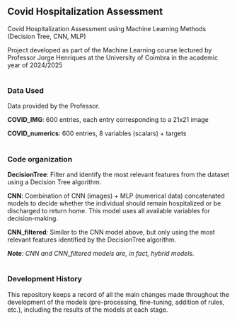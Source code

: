 ## Covid Hospitalization Assessment

Covid Hospitalization Assessment using Machine Learning Methods (Decision Tree, CNN, MLP)

Project developed as part of the Machine Learning course lectured by Professor Jorge Henriques at the University of Coimbra in the academic year of 2024/2025

#

### Data Used
Data provided by the Professor.

**COVID_IMG**: 600 entries, each entry corresponding to a 21x21 image

**COVID_numerics**: 600 entries, 8 variables (scalars) + targets

#

### Code organization
**DecisionTree**: Filter and identify the most relevant features from the dataset using a Decision Tree algorithm.

**CNN**: Combination of CNN (images) + MLP (numerical data) concatenated models to decide whether the individual should remain hospitalized or be discharged to return home.
This model uses all available variables for decision-making.

**CNN_filtered**: Similar to the CNN model above, but only using the most relevant features identified by the DecisionTree algorithm.

_**Note**: CNN and CNN_filtered models are, in fact, hybrid models._

#

### Development History

This repository keeps a record of all the main changes made throughout the development of the models (pre-processing, fine-tuning, addition of rules, etc.), including the results of the models at each stage.

